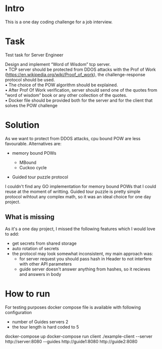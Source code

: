 Intro
=====

This is a one day coding challenge for a job interview.


Task
====


Test task for Server Engineer

Design and implement “Word of Wisdom” tcp server.  
 • TCP server should be protected from DDOS attacks with the Prof of Work (https://en.wikipedia.org/wiki/Proof_of_work), the challenge-response protocol should be used.  
 • The choice of the POW algorithm should be explained.  
 • After Prof Of Work verification, server should send one of the quotes from “word of wisdom” book or any other collection of the quotes.  
 • Docker file should be provided both for the server and for the client that solves the POW challenge


Solution
========

As we want to protect from DDOS attacks, cpu bound POW are less favourable. Alternatives are:

 - memory bound POWs
    - MBound
    - Cuckoo cycle

 - Guided tour puzzle protocol


I couldn't find any GO implementation for memory bound POWs that I could reuse at the moment of writting. Guided tour puzzle is pretty simple protocol wihtout any complex math, so it was an ideal choice for one day project.


What is missing
---------------

As it's a one day project, I missed the following features which I would love to add:

 - get secrets from shared storage
 - auto rotation of secrets
 - the protocol may look somewhat inconsistent, my main approach was:
    - for server request you should pass hash in Header to not interfere with other API parameters
    - guide server doesn't answer anything from hashes, so it recieves and answers in body


How to run
==========

For testing purposes docker compose file is available with following configuration

 - number of Guides servers 2
 - the tour length is hard coded to 5


 docker-compose up
 docker-compose run client ./example-client --server http://server:8080 --guides http://guide1:8080 http://guide2:8080
